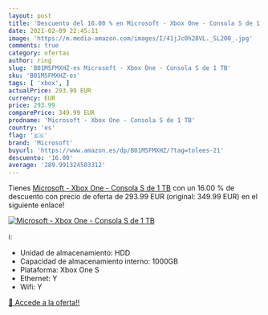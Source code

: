 ```yaml
---
layout: post
title: 'Descuento del 16.00 % en Microsoft - Xbox One - Consola S de 1 TB'
date: 2021-02-09 22:45:11
image: 'https://m.media-amazon.com/images/I/41jJc0h28VL._SL200_.jpg'
comments: true
category: ofertas
author: ring
slug: 'B01M5FMXHZ-es Microsoft - Xbox One - Consola S de 1 TB'
sku: 'B01M5FMXHZ-es'
tags: [ 'xbox', ]
actualPrice: 293.99 EUR
currency: EUR
price: 293.99
comparePrice: 349.99 EUR
prodname: 'Microsoft - Xbox One - Consola S de 1 TB'
country: 'es'
flag: '🇪🇸'
brand: 'Microsoft'
buyurl: 'https://www.amazon.es/dp/B01M5FMXHZ/?tag=tolees-21'
descuento: '16.00'
average: '289.991324503312'
---
```


Tienes [Microsoft - Xbox One - Consola S de 1 TB](https://www.amazon.es/dp/B01M5FMXHZ/?tag=tolees-21) con un 16.00 % de descuento con precio de oferta de 293.99 EUR (original: 349.99 EUR) en el siguiente enlace!

[![Microsoft - Xbox One - Consola S de 1 TB](https://m.media-amazon.com/images/I/41jJc0h28VL._SL200_.jpg)](https://www.amazon.es/dp/B01M5FMXHZ/?tag=tolees-21)

ℹ️:

- Unidad de almacenamiento: HDD
- Capacidad de almacenamiento interno: 1000GB
- Plataforma: Xbox One S
- Ethernet: Y
- Wifi: Y

[🛒 Accede a la oferta!!](https://www.amazon.es/dp/B01M5FMXHZ/?tag=tolees-21)
